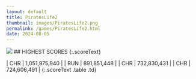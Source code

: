 ```yaml
---
layout: default
title: PiratesLife2
thumbnail: images/PiratesLife2.png
permalink: /games/PiratesLife2.html
date: 2024-08-05
---
```


<img src="../images/PiratesLife2.png" class="gameThumbnail img-fluid mx-auto align-middle">
## HIGHEST SCORES
{:.scoreText}

| CHR | 1,051,975,940 | 
| RUN | 891,851,448 | 
| CHR | 732,830,431 | 
| CHR | 724,606,491 | 
{:.scoreText .table .td}
